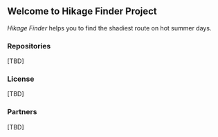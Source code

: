 ## Welcome to Hikage Finder Project

_Hikage Finder_ helps you to find the shadiest route on hot summer days.

### Repositories

[TBD]

### License

[TBD]

### Partners

[TBD]
